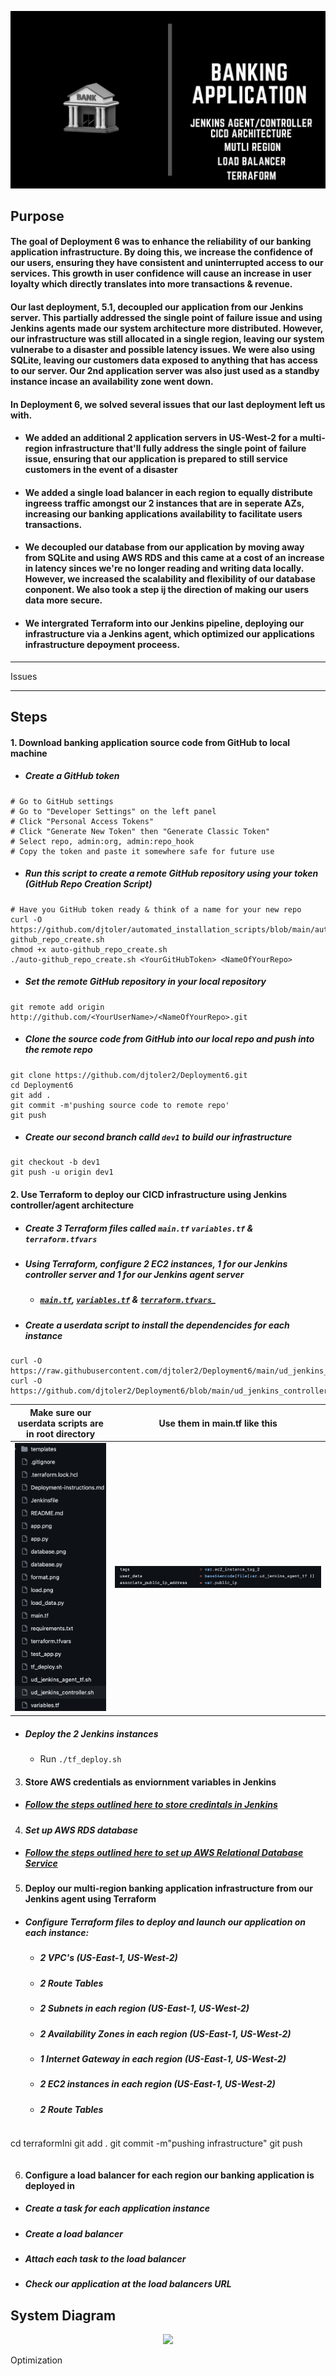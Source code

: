 <p align="center">
<img src="https://github.com/djtoler2/Deployment6/blob/main/assets/Graphic%20Design-7.png">
</p>

## Purpose
#### The goal of Deployment 6 was to enhance the reliability of our banking application infrastructure. By doing this, we increase the confidence of our users, ensuring they have consistent and uninterrupted access to our services. This growth in user confidence will cause an increase in user loyalty which directly translates into more transactions & revenue.

#### Our last deployment, 5.1, decoupled our application from our Jenkins server. This partially addressed the single point of failure issue and using Jenkins agents made our system architecture more distributed. However, our infrastructure was still allocated in a single region, leaving our system vulnerabe to a disaster and possible latency issues. We were also using SQLite, leaving our customers data exposed to anything that has access to our server. Our 2nd application server was also just used as a standby instance incase an availability zone went down.

#### In Deployment 6, we solved several issues that our last deployment left us with.
* #### We added an additional 2 application servers in US-West-2 for a multi-region infrastructure that'll fully address the single point of failure issue, ensuring that our application is prepared to still service customers in the event of a disaster
* #### We added a single load balancer in each region to equally distribute ingreess traffic amongst our 2 instances that are in seperate AZs, increasing our banking applications availability to facilitate users transactions.
* #### We decoupled our database from our application by moving away from SQLite and using AWS RDS and this came at a cost of an increase in latency sinces we're no longer reading and writing data locally. However, we increased the scalability and flexibility of our database conponent. We also took a step ij the direction of making our users data more secure.
* #### We intergrated Terraform into our Jenkins pipeline, deploying our infrastructure via a Jenkins agent, which optimized our applications infrastructure depoyment proceess.

___

Issues

___

## Steps
#### 1. Download banking application source code from GitHub to local machine
* ##### _Create a GitHub token_
> 
```
# Go to GitHub settings
# Go to "Developer Settings" on the left panel
# Click "Personal Access Tokens"
# Click "Generate New Token" then "Generate Classic Token"
# Select repo, admin:org, admin:repo_hook
# Copy the token and paste it somewhere safe for future use
```

* ##### _Run this script to create a remote GitHub repository using your token (GitHub Repo Creation Script)_
>
```
# Have you GitHub token ready & think of a name for your new repo
curl -O https://github.com/djtoler/automated_installation_scripts/blob/main/auto-github_repo_create.sh
chmod +x auto-github_repo_create.sh
./auto-github_repo_create.sh <YourGitHubToken> <NameOfYourRepo>
```
* ##### _Set the remote GitHub repository in your local repository_
>
```
git remote add origin http://github.com/<YourUserName>/<NameOfYourRepo>.git
```
* ##### _Clone the source code from GitHub into our local repo and push into the remote repo_
>
```
git clone https://github.com/djtoler2/Deployment6.git
cd Deployment6
git add .
git commit -m'pushing source code to remote repo'
git push
```
* ##### _Create our second branch calld `dev1` to build our infrastructure_
```
git checkout -b dev1
git push -u origin dev1
```
#### 2. Use Terraform to deploy our CICD infrastructure using Jenkins controller/agent architecture
* ##### _Create 3 Terraform files called `main.tf` `variables.tf` & `terraform.tfvars`_
* ##### _Using Terraform, configure 2 EC2 instances, 1 for our Jenkins controller server and 1 for our Jenkins agent server_
    * ##### [`main.tf`](https://github.com/djtoler2/Deployment6/blob/main/main.tf), [`variables.tf`](https://github.com/djtoler2/Deployment6/blob/main/variables.tf) & [`terraform.tfvars`](https://github.com/djtoler2/Deployment6/blob/main/terraform.tfvars)_
* ##### _Create a userdata script to install the dependencides for each instance_
>
```
curl -O https://raw.githubusercontent.com/djtoler2/Deployment6/main/ud_jenkins_agent_tf.sh
curl -O https://github.com/djtoler2/Deployment6/blob/main/ud_jenkins_controller.sh
```

 Make sure our userdata scripts are in root directory                  | Use them in main.tf like this                     |
| ----------------------------------- | ----------------------------------- |
| ![aaaaaa.png](https://github.com/djtoler2/Deployment6/blob/main/assets/Screenshot%202023-10-31%20at%201.30.12%20PM.png) | ![aaaaaa.png](https://github.com/djtoler2/Deployment6/blob/main/assets/Screenshot%202023-10-31%20at%201.35.53%20PM.png) | 

* ##### _Deploy the 2 Jenkins instances_
    * Run `./tf_deploy.sh`

3. #### Store AWS credentials as enviornment variables in Jenkins
* ##### [_Follow the steps outlined here to store credintals in Jenkins_](https://scribehow.com/shared/How_to_Securely_Configure_AWS_Access_Keys_in_Jenkins__MNeQvA0RSOWj4Ig3pdzIPw)

4. #### _Set up AWS RDS database_
* ##### [_Follow the steps outlined here to set up AWS Relational Database Service_](https://scribehow.com/shared/How_to_Create_an_AWS_RDS_Database__zqPZ-jdRTHqiOGdhjMI8Zw)


5. #### Deploy our multi-region banking application infrastructure from our Jenkins agent using Terraform
* ##### _Configure Terraform files to deploy and launch our application on each instance:_
    * ##### _2 VPC's (US-East-1, US-West-2)_
    * ##### _2 Route Tables_
    * ##### _2 Subnets in each region (US-East-1, US-West-2)_
    * ##### _2 Availability Zones in each region (US-East-1, US-West-2)_
    * ##### _1 Internet Gateway in each region (US-East-1, US-West-2)_
    * ##### _2 EC2 instances in each region (US-East-1, US-West-2)_
    * ##### _2 Route Tables_

> ```
cd terraformIni
git add .
git commit -m"pushing infrastructure"
git push
> ```

6. #### Configure a load balancer for each region our banking application is deployed in
* ##### _Create a task for each application instance_
* ##### _Create a load balancer_
* ##### _Attach each task to the load balancer_
* ##### _Check our application at the load balancers URL_



## System Diagram

<p align="center">
<img src="https://github.com/djtoler2/Deployment6/blob/main/assets/dp6duagram.png">
</p>

Optimization
